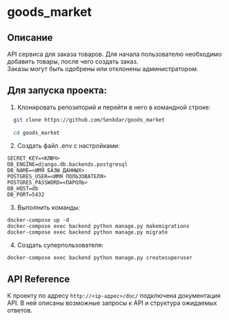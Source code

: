 # goods_market

## Описание
API сервиса для заказа товаров.
Для начала пользователю необходимо добавить товары, после чего создать заказ.  
Заказы могут быть одобрены или отклонены администратором.

## Для запуска проекта:  
1. Клонировать репозиторий и перейти в него в командной строке:

```bash
  git clone https://github.com/Senkdar/goods_market
  
  cd goods_market
```
2. Создать файл .env с настройками:
 ```
SECRET_KEY=<КЛЮЧ>
DB_ENGINE=django.db.backends.postgresql
DB_NAME=<ИМЯ БАЗЫ ДАННЫХ>
POSTGRES_USER=<ИМЯ ПОЛЬЗОВАТЕЛЯ>
POSTGRES_PASSWORD=<ПАРОЛЬ>
DB_HOST=db
DB_PORT=5432
```
3. Выполнить команды:
```
docker-compose up -d
docker-compose exec backend python manage.py makemigrations
docker-compose exec backend python manage.py migrate
```

4. Создать суперпользователя:
```
docker-compose exec backend python manage.py createsuperuser
```
## API Reference

К проекту по адресу ```http://<ip-адрес>/doc/```
подключена документация API. В ней описаны возможные запросы к API и структура ожидаемых ответов.
